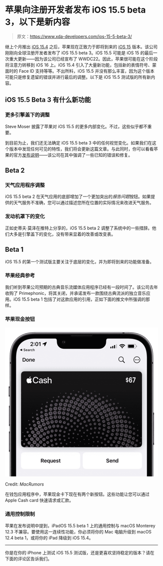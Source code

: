 # 苹果向注册开发者发布 iOS 15.5 beta 3，以下是新内容

> 原文：<https://www.xda-developers.com/ios-15-5-beta-3/>

继上个月推出 [iOS 15.4](https://www.xda-developers.com/ios-15-4/) 之后，苹果现在正致力于即将到来的 [iOS 15](http://xda-developers.com/ios-15) 版本。该公司刚刚向全球注册开发者发布了 iOS 15.5 beta 3。iOS 15.5 可能是 iOS 15 的最后一次重大更新——因为该公司已经宣布了 WWDC22。因此，苹果很可能在这个阶段将注意力转移到 iOS 16 上。iOS 15.4 引入了大量新功能，包括新的表情符号、蒙面时的 Face ID 支持等等。不出所料，iOS 15.5 并没有那么丰富，因为这个版本可能只是修复遗留的错误并进行最后的调整。以下是 iOS 15.5 测试版的所有新内容。

## iOS 15.5 Beta 3 有什么新功能

### 更多引擎盖下的调整

Steve Moser 披露了苹果对 iOS 15.5 的更多内部变化。不过，这些似乎都不重要。

到目前为止，我们还无法确定 iOS 15.5 beta 3 中的任何视觉变化。如果我们在这个版本中发现任何可见的特性，我们将会更新这篇文章。与此同时，你可以看看苹果的官方[发布说明](https://developer.apple.com/documentation/ios-ipados-release-notes/ios-ipados-15_5-release-notes)——该公司在其中强调了一些已知的错误和修复。

## Beta 2

### 天气应用程序调整

iOS 15.5 beta 2 在天气应用的底部增加了一个更加突出的*报告问题*按钮。如果提供的天气服务不准确，您可以通过描述您所在位置的实际情况来改进天气服务。

### 发动机罩下的变化

正如史蒂夫·莫泽在推特上分享的，iOS 15.5 beta 2 调整了系统中的一些措辞。他们大多是引擎盖下的变化，没有带来显着的改善或改变表。

## Beta 1

iOS 15.5 的第一个测试版主要关注于底层的变化，并为即将到来的功能做准备。

### 苹果经典参考

我们听到苹果公司预期的古典音乐流媒体应用程序已经有一段时间了。该公司去年收购了 Primephonic，将其关闭，并承诺发布一款围绕古典流派的独立音乐应用。iOS 15.5 beta 1 包括了对这款应用的引用，正如下面的推文中所强调的那样。

### 苹果现金按钮

 <picture>![Apple Cash Buttons iOS 15.5 beta 1](img/267cb45b1d2f27daf744d98001d9e0fb.png)</picture> 

Credit: *MacRumors*

在钱包应用程序中，苹果现金卡下现在有两个新按钮。这些功能让您可以通过 Apple Cash card 快速请求或汇款。

### 通用控制限制

苹果在发布说明中提到，iPadOS 15.5 beta 1 上的通用控制与 macOS Monterey 12.3 不兼容。要使用这一连续性功能，你必须将你的 Mac 电脑升级到 macOS 12.4 beta 1，或将你的 iPad 降级到 iOS 15.4。

* * *

你是在你的 iPhone 上测试 iOS 15.5 测试版，还是更喜欢坚持稳定的版本？请在下面的评论区告诉我们。